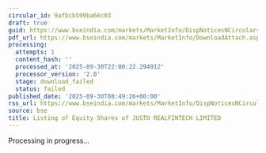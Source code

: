 ```yaml
---
circular_id: 9afbcb599ba66c03
draft: true
guid: https://www.bseindia.com/markets/MarketInfo/DispNoticesNCirculars.aspx?Noticeid={4666F9AC-AA01-4571-ACD3-9D33EF261145}&noticeno=20250930-15&dt=09/30/2025&icount=15&totcount=114&flag=0
pdf_url: https://www.bseindia.com/markets/MarketInfo/DownloadAttach.aspx?id=20250930-15&attachedId=
processing:
  attempts: 1
  content_hash: ''
  processed_at: '2025-09-30T22:00:22.294912'
  processor_version: '2.0'
  stage: download_failed
  status: failed
published_date: '2025-09-30T08:49:26+00:00'
rss_url: https://www.bseindia.com/markets/MarketInfo/DispNoticesNCirculars.aspx?Noticeid={4666F9AC-AA01-4571-ACD3-9D33EF261145}&noticeno=20250930-15&dt=09/30/2025&icount=15&totcount=114&flag=0
source: bse
title: Listing of Equity Shares of JUSTO REALFINTECH LIMITED
---
```


Processing in progress...